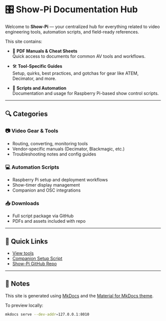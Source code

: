 # 🎛️ Show-Pi Documentation Hub

Welcome to **Show-Pi** — your centralized hub for everything related to video engineering tools, automation scripts, and field-ready references.

This site contains:

- 📄 **PDF Manuals & Cheat Sheets**  
  Quick access to documents for common AV tools and workflows.
  
- 🛠 **Tool-Specific Guides**  
  Setup, quirks, best practices, and gotchas for gear like ATEM, Decimator, and more.
  
- 📂 **Scripts and Automation**  
  Documentation and usage for Raspberry Pi-based show control scripts.

---

## 🔍 Categories

### 📷 Video Gear & Tools
- Routing, converting, monitoring tools
- Vendor-specific manuals (Decimator, Blackmagic, etc.)
- Troubleshooting notes and config guides

### 💻 Automation Scripts
- Raspberry Pi setup and deployment workflows
- Show-timer display management
- Companion and OSC integrations

### 📥 Downloads
- Full script package via GitHub
- PDFs and assets included with repo

---

## 🔗 Quick Links

- [View tools](tools/atem-mini.md)
- [Companion Setup Script](https://github.com/johncoronado/show-pi/scripts/)
- [Show-Pi GitHub Repo](https://github.com/johncoronado/show-pi)

---

## 🧠 Notes

This site is generated using [MkDocs](https://www.mkdocs.org/) and the [Material for MkDocs theme](https://squidfunk.github.io/mkdocs-material/).

To preview locally:
```bash
mkdocs serve --dev-addr=127.0.0.1:8010
